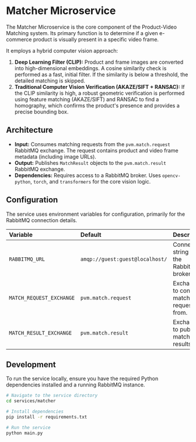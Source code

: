# Matcher Microservice

The Matcher Microservice is the core component of the Product-Video Matching system. Its primary function is to determine if a given e-commerce product is visually present in a specific video frame.

It employs a hybrid computer vision approach:
1.  **Deep Learning Filter (CLIP):** Product and frame images are converted into high-dimensional embeddings. A cosine similarity check is performed as a fast, initial filter. If the similarity is below a threshold, the detailed matching is skipped.
2.  **Traditional Computer Vision Verification (AKAZE/SIFT + RANSAC):** If the CLIP similarity is high, a robust geometric verification is performed using feature matching (AKAZE/SIFT) and RANSAC to find a homography, which confirms the product's presence and provides a precise bounding box.

## Architecture

- **Input:** Consumes matching requests from the `pvm.match.request` RabbitMQ exchange. The request contains product and video frame metadata (including image URLs).
- **Output:** Publishes `MatchResult` objects to the `pvm.match.result` RabbitMQ exchange.
- **Dependencies:** Requires access to a RabbitMQ broker. Uses `opencv-python`, `torch`, and `transformers` for the core vision logic.

## Configuration

The service uses environment variables for configuration, primarily for the RabbitMQ connection details.

| Variable | Default | Description |
| :--- | :--- | :--- |
| `RABBITMQ_URL` | `amqp://guest:guest@localhost/` | Connection string for the RabbitMQ broker. |
| `MATCH_REQUEST_EXCHANGE` | `pvm.match.request` | Exchange to consume matching requests from. |
| `MATCH_RESULT_EXCHANGE` | `pvm.match.result` | Exchange to publish matching results to. |

## Development

To run the service locally, ensure you have the required Python dependencies installed and a running RabbitMQ instance.

```bash
# Navigate to the service directory
cd services/matcher

# Install dependencies
pip install -r requirements.txt

# Run the service
python main.py
```